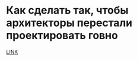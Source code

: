 # Как сделать так, чтобы архитекторы перестали проектировать говно



[LINK](https://varlamov.ru/1800155.html)